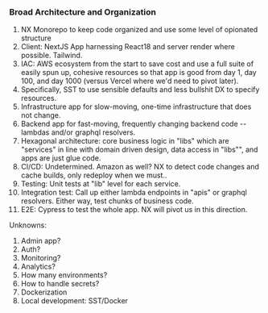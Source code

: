 ### Broad Architecture and Organization

1. NX Monorepo to keep code organized and use some level of opionated structure
2. Client: NextJS App harnessing React18 and server render where possible. Tailwind.
3. IAC: AWS ecosystem from the start to save cost and use a full suite of easily spun up, cohesive resources so that app is good from day 1, day 100, and day 1000 (versus Vercel where we'd need to pivot later).
4. Specifically, SST to use sensible defaults and less bullshit DX to specify resources.
5. Infrastructure app for slow-moving, one-time infrastructure that does not change.
6. Backend app for fast-moving, frequently changing backend code -- lambdas and/or graphql resolvers.
7. Hexagonal architecture: core business logic in "libs" which are "services" in line with domain driven design, data access in "libs"", and apps are just glue code.
8. CI/CD: Undetermined. Amazon as well? NX to detect code changes and cache builds, only redeploy when we must..
9. Testing: Unit tests at "lib" level for each service.
10. Integration test: Call up either lambda endpoints in "apis" or graphql resolvers. Either way, test chunks of business code.
11. E2E: Cypress to test the whole app. NX will pivot us in this direction.

Unknowns:

1. Admin app?
2. Auth?
3. Monitoring?
4. Analytics?
5. How many environments?
6. How to handle secrets?
7. Dockerization
8. Local development: SST/Docker
